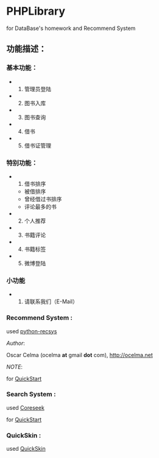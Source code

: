 PHPLibrary
==========

for DataBase's homework and Recommend System

## 功能描述：

### 基本功能：

+ 1. 管理员登陆
+ 2. 图书入库
+ 3. 图书查询
+ 4. 借书
+ 5. 借书证管理

### 特别功能：

+ 1. 借书排序
	+ 被借排序
	+ 曾经借过书排序
	+ 评论最多的书
+ 2. 个人推荐
+ 3. 书籍评论
+ 4. 书籍标签
+ 5. 微博登陆

### 小功能

+ 1. 请联系我们（E-Mail）

### Recommend System :

used [python-recsys](https://github.com/ocelma/python-recsys)

*Author*: 
	
Oscar Celma (ocelma __at__ gmail __dot__ com), http://ocelma.net

*NOTE*:

for [QuickStart](http://ocelma.net/software/python-recsys/build/html/quickstart.html)


### Search System :

used [Coreseek](http://www.coreseek.com/)

for [QuickStart](http://www.coreseek.cn/products/products-install/install_on_bsd_linux/)

### QuickSkin :

used [QuickSkin](http://quickskin.worxware.com/)
